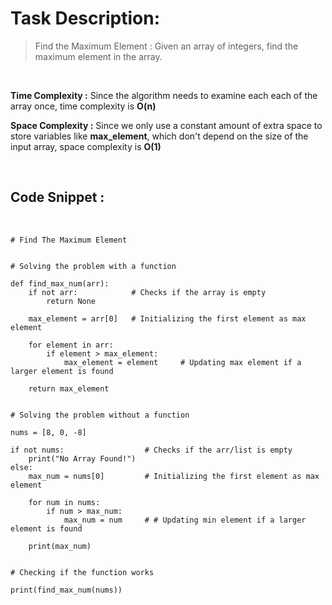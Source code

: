 # Task Description:

> Find the Maximum Element : Given an array of integers, find the maximum element in the array.

<br>

**Time Complexity :** Since the algorithm needs to examine each each of the array once, time complexity is **O(n)**

**Space Complexity :** Since we only use a constant amount of extra space to store variables like **max_element**, which don't depend on the size of the input array, space complexity is **O(1)**

<br>

## Code Snippet :

<br>

```
# Find The Maximum Element


# Solving the problem with a function

def find_max_num(arr):
    if not arr:            # Checks if the array is empty
        return None

    max_element = arr[0]   # Initializing the first element as max element

    for element in arr:
        if element > max_element:
            max_element = element     # Updating max element if a larger element is found

    return max_element


# Solving the problem without a function

nums = [8, 0, -8]

if not nums:                  # Checks if the arr/list is empty
    print("No Array Found!")
else:
    max_num = nums[0]         # Initializing the first element as max element

    for num in nums:
        if num > max_num:
            max_num = num     # # Updating min element if a larger element is found

    print(max_num)


# Checking if the function works

print(find_max_num(nums))
```
